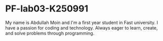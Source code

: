 # PF-lab03-K250991
My name is Abdullah Moin and I'm a first year student in Fast university. I have a passion for coding and technology. Always eager to learn, create, and solve problems through programming.
